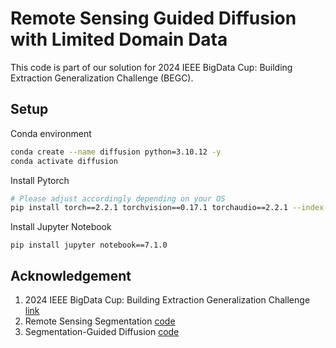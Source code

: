 # Remote Sensing Guided Diffusion with Limited Domain Data

This code is part of our solution for 2024 IEEE BigData Cup: Building Extraction Generalization Challenge (BEGC).

## Setup
Conda environment
```bash
conda create --name diffusion python=3.10.12 -y
conda activate diffusion
```

Install Pytorch
```bash
# Please adjust accordingly depending on your OS
pip install torch==2.2.1 torchvision==0.17.1 torchaudio==2.2.1 --index-url https://download.pytorch.org/whl/cu121
```

Install Jupyter Notebook
```
pip install jupyter notebook==7.1.0
```

## Acknowledgement
1. 2024 IEEE BigData Cup: Building Extraction Generalization Challenge [link](https://www.kaggle.com/competitions/building-extraction-generalization-2024/overview)
2. Remote Sensing Segmentation [code](https://github.com/Junjue-Wang/LoveDA/tree/master/Semantic_Segmentation)
3. Segmentation-Guided Diffusion [code](https://github.com/mazurowski-lab/segmentation-guided-diffusion)
